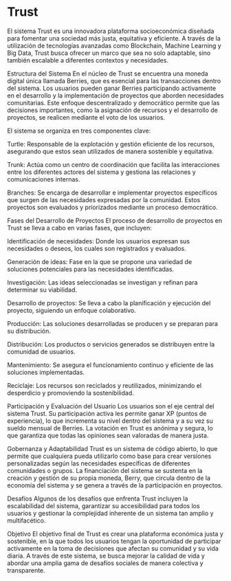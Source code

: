 # Trust
El sistema Trust es una innovadora plataforma socioeconómica diseñada para fomentar una sociedad más justa, equitativa y eficiente. A través de la utilización de tecnologías avanzadas como Blockchain, Machine Learning y Big Data, Trust busca ofrecer un marco que sea no solo adaptable, sino también escalable a diferentes contextos y necesidades.

Estructura del Sistema
En el núcleo de Trust se encuentra una moneda digital única llamada Berries, que es esencial para las transacciones dentro del sistema. Los usuarios pueden ganar Berries participando activamente en el desarrollo y la implementación de proyectos que aborden necesidades comunitarias. Este enfoque descentralizado y democrático permite que las decisiones importantes, como la asignación de recursos y el desarrollo de proyectos, se realicen mediante el voto de los usuarios.

El sistema se organiza en tres componentes clave:

Turtle: Responsable de la explotación y gestión eficiente de los recursos, asegurando que estos sean utilizados de manera sostenible y equitativa.

Trunk: Actúa como un centro de coordinación que facilita las interacciones entre los diferentes actores del sistema y gestiona las relaciones y comunicaciones internas.

Branches: Se encarga de desarrollar e implementar proyectos específicos que surgen de las necesidades expresadas por la comunidad. Estos proyectos son evaluados y priorizados mediante un proceso democrático.

Fases del Desarrollo de Proyectos
El proceso de desarrollo de proyectos en Trust se lleva a cabo en varias fases, que incluyen:

Identificación de necesidades: Donde los usuarios expresan sus necesidades o deseos, los cuales son registrados y evaluados.

Generación de ideas: Fase en la que se propone una variedad de soluciones potenciales para las necesidades identificadas.

Investigación: Las ideas seleccionadas se investigan y refinan para determinar su viabilidad.

Desarrollo de proyectos: Se lleva a cabo la planificación y ejecución del proyecto, siguiendo un enfoque colaborativo.

Producción: Las soluciones desarrolladas se producen y se preparan para su distribución.

Distribución: Los productos o servicios generados se distribuyen entre la comunidad de usuarios.

Mantenimiento: Se asegura el funcionamiento continuo y eficiente de las soluciones implementadas.

Reciclaje: Los recursos son reciclados y reutilizados, minimizando el desperdicio y promoviendo la sostenibilidad.

Participación y Evaluación del Usuario
Los usuarios son el eje central del sistema Trust. Su participación activa les permite ganar XP (puntos de experiencia), lo que incrementa su nivel dentro del sistema y a su vez su sueldo mensual de Berries. La votación en Trust es anónima y segura, lo que garantiza que todas las opiniones sean valoradas de manera justa.

Gobernanza y Adaptabilidad
Trust es un sistema de código abierto, lo que permite que cualquiera pueda utilizarlo como base para crear versiones personalizadas según las necesidades específicas de diferentes comunidades o grupos. La financiación del sistema se sustenta en la creación y gestión de su propia moneda, Berry, que circula dentro de la economía del sistema y se genera a través de la participación en proyectos.

Desafíos
Algunos de los desafíos que enfrenta Trust incluyen la escalabilidad del sistema, garantizar su accesibilidad para todos los usuarios y gestionar la complejidad inherente de un sistema tan amplio y multifacético.

Objetivo
El objetivo final de Trust es crear una plataforma económica justa y sostenible, en la que todos los usuarios tengan la oportunidad de participar activamente en la toma de decisiones que afectan su comunidad y su vida diaria. A través de este sistema, se busca mejorar la calidad de vida y abordar una amplia gama de desafíos sociales de manera colectiva y transparente.
